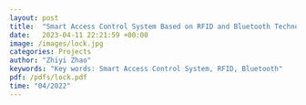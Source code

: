 ```yaml
---
layout: post
title:  "Smart Access Control System Based on RFID and Bluetooth Technology"
date:   2023-04-11 22:21:59 +00:00
image: /images/lock.jpg
categories: Projects
author: "Zhiyi Zhao"
keywords: "Key words: Smart Access Control System, RFID, Bluetooth"
pdf: /pdfs/lock.pdf
time: "04/2022"
---
```

